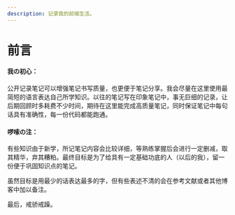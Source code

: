```yaml
---
description: 记录我的前端生活。
---
```


# 前言

#### 我の初心：

公开记录笔记可以增强笔记书写质量，也更便于笔记分享。我会尽量在这里使用最简短的语言表达自己所学知识。以往的笔记写在印象笔记中，事无巨细的记录，让后期回顾时多耗费不少时间，期待在这里能完成高质量笔记，同时保证笔记中每句话具有准确性，每一份代码都能跑通。

#### 啰嗦の注：

有些知识由于新学，所记笔记内容会比较详细，等熟练掌握后会进行一定删减，取其精华，弃其糟粕。最终目标是为了给具有一定基础功底的人（以后的我），留一份便于巩固知识点的笔记。

虽然目标是用最少的话表达最多的字，但有些表述不清的会在参考文献或者其他博客中加以备注。

最后，戒骄戒躁。



